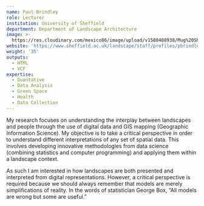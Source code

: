 ```yaml
---
name: Paul Brindley
role: Lecturer
institution: University of Sheffield
department: Department of Landscape Architecture
image: >-
  https://res.cloudinary.com/mexico86/image/upload/v1580488938/Mug%20Shots/brindley260_sl8idi.jpg
website: 'https://www.sheffield.ac.uk/landscape/staff/profiles/pbrindley/profilepub'
weight: '35'
outputs:
  - HTML
  - VCF
expertise:
  - Quantative
  - Data Analysis
  - Green Space
  - Health
  - Data Collection
---
```


My research focuses on understanding the interplay between landscapes and people through the use of digital data and GIS mapping (Geographic Information Science). My objective is to take a critical perspective in order to understand different interpretations of any set of spatial data. This involves developing innovative methodologies from data science (combining statistics and computer programming) and applying them within a landscape context.

As such I am interested in how landscapes are both presented and interpreted from digital representations. However, a critical perspective is required because we should always remember that models are merely simplifications of reality. In the words of statistician George Box, “All models are wrong but some are useful.”
